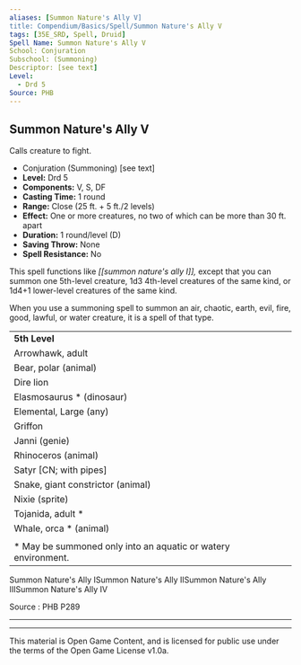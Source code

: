 ```yaml
---
aliases: [Summon Nature's Ally V]
title: Compendium/Basics/Spell/Summon Nature's Ally V
tags: [35E_SRD, Spell, Druid]
Spell Name: Summon Nature's Ally V
School: Conjuration
Subschool: (Summoning)
Descriptor: [see text]
Level:
  - Drd 5
Source: PHB
---
```



## Summon Nature's Ally V

Calls creature to fight.

*   Conjuration (Summoning) [see text]
*   **Level:** Drd 5
*   **Components:** V, S, DF
*   **Casting Time:** 1 round
*   **Range:** Close (25 ft. + 5 ft./2 levels)
*   **Effect:** One or more creatures, no two of which can be more than 30 ft. apart
*   **Duration:** 1 round/level (D)
*   **Saving Throw:** None
*   **Spell Resistance:** No

This spell functions like <i>[[summon nature's ally I]],</i> except that you can summon one 5th-level creature, 1d3 4th-level creatures of the same kind, or 1d4+1 lower-level creatures of the same kind.

When you use a summoning spell to summon an air, chaotic, earth, evil, fire, good, lawful, or water creature, it is a spell of that type.

<table> <tr decoration="underline"> <td> <b>5th Level</b> </td> </tr> <tr> <td> Arrowhawk, adult </td> </tr> <tr> <td> Bear, polar (animal) </td> </tr> <tr> <td> Dire lion </td> </tr> <tr> <td> Elasmosaurus * (dinosaur) </td> </tr> <tr> <td> Elemental, Large (any) </td> </tr> <tr> <td> Griffon </td> </tr> <tr> <td> Janni (genie) </td> </tr> <tr> <td> Rhinoceros (animal) </td> </tr> <tr> <td> Satyr [CN; with pipes] </td> </tr> <tr> <td> Snake, giant constrictor (animal) </td> </tr> <tr> <td> Nixie (sprite) </td> </tr> <tr> <td> Tojanida, adult * </td> </tr> <tr> <td> Whale, orca * (animal) </td> </tr> <tr><td></td></tr> <tr> <td> * May be summoned only into an aquatic or watery environment. </td> </tr> </table><linklist><link class="spelldesc" recordname="spelldesc.summonnaturesallyi@3.5E Spells">Summon Nature's Ally I<link class="spelldesc" recordname="spelldesc.summonnaturesallyii@3.5E Spells">Summon Nature's Ally II<link class="spelldesc" recordname="spelldesc.summonnaturesallyiii@3.5E Spells">Summon Nature's Ally III<link class="spelldesc" recordname="spelldesc.summonnaturesallyiv@3.5E Spells">Summon Nature's Ally IV</linklist>

Source : PHB P289

---

---

This material is Open Game Content, and is licensed for public use under
the terms of the Open Game License v1.0a.
